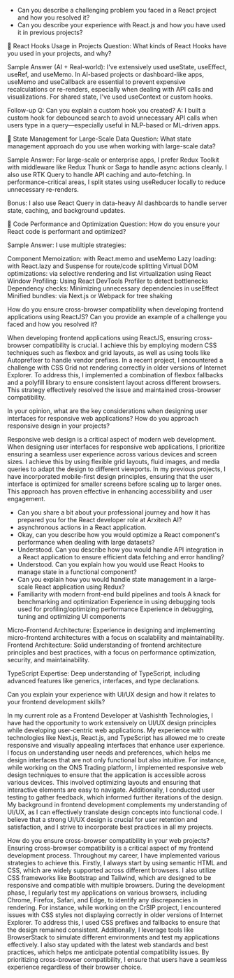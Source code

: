 - Can you describe a challenging problem you faced in a React project and how you resolved it?
- Can you describe your experience with React.js and how you have used it in previous projects?

🔹 React Hooks Usage in Projects
Question:
What kinds of React Hooks have you used in your projects, and why?

Sample Answer (AI + Real-world):
I've extensively used useState, useEffect, useRef, and useMemo. In AI-based projects or dashboard-like apps, useMemo and useCallback are essential to prevent expensive recalculations or re-renders, especially when dealing with API calls and visualizations. For shared state, I've used useContext or custom hooks.

Follow-up Q: Can you explain a custom hook you created?
A: I built a custom hook for debounced search to avoid unnecessary API calls when users type in a query—especially useful in NLP-based or ML-driven apps.

🔹 State Management for Large-Scale Data
Question:
What state management approach do you use when working with large-scale data?

Sample Answer:
For large-scale or enterprise apps, I prefer Redux Toolkit with middleware like Redux Thunk or Saga to handle async actions cleanly. I also use RTK Query to handle API caching and auto-fetching. In performance-critical areas, I split states using useReducer locally to reduce unnecessary re-renders.

Bonus: I also use React Query in data-heavy AI dashboards to handle server state, caching, and background updates.

🔹 Code Performance and Optimization
Question:
How do you ensure your React code is performant and optimized?

Sample Answer:
I use multiple strategies:

Component Memoization: with React.memo and useMemo
Lazy loading: with React.lazy and Suspense for route/code splitting
Virtual DOM optimizations: via selective rendering and list virtualization using React Window
Profiling: Using React DevTools Profiler to detect bottlenecks
Dependency checks: Minimizing unnecessary dependencies in useEffect
Minified bundles: via Next.js or Webpack for tree shaking

How do you ensure cross-browser compatibility when developing frontend applications using ReactJS? Can you provide an example of a challenge you faced and how you resolved it?

When developing frontend applications using ReactJS, ensuring cross-browser compatibility is crucial. I achieve this by employing modern CSS techniques such as flexbox and grid layouts, as well as using tools like Autoprefixer to handle vendor prefixes. In a recent project, I encountered a challenge with CSS Grid not rendering correctly in older versions of Internet Explorer. To address this, I implemented a combination of flexbox fallbacks and a polyfill library to ensure consistent layout across different browsers. This strategy effectively resolved the issue and maintained cross-browser compatibility.

In your opinion, what are the key considerations when designing user interfaces for responsive web applications? How do you approach responsive design in your projects?

Responsive web design is a critical aspect of modern web development. When designing user interfaces for responsive web applications, I prioritize ensuring a seamless user experience across various devices and screen sizes. I achieve this by using flexible grid layouts, fluid images, and media queries to adapt the design to different viewports. In my previous projects, I have incorporated mobile-first design principles, ensuring that the user interface is optimized for smaller screens before scaling up to larger ones. This approach has proven effective in enhancing accessibility and user engagement.

- Can you share a bit about your professional journey and how it has prepared you for the React developer role at Arxitech AI?
- asynchronous actions in a React application.
- Okay, can you describe how you would optimize a React component's performance when dealing with large datasets?
- Understood. Can you describe how you would handle API integration in a React application to ensure efficient data fetching and error handling?
- Understood. Can you explain how you would use React Hooks to manage state in a functional component?
- Can you explain how you would handle state management in a large-scale React application using Redux?
- Familiarity with modern front-end build pipelines and tools
 A knack for benchmarking and optimization
  Experience in using debugging tools used for profiling/optimizing performance
 Experience in debugging, tuning and optimizing UI components

Micro-Frontend Architecture: Experience in designing and implementing micro-frontend architectures with a focus on scalability and maintainability.
Frontend Architecture: Solid understanding of frontend architecture principles and best practices, with a focus on performance optimization, security, and maintainability.

TypeScript Expertise: Deep understanding of TypeScript, including advanced features like generics, interfaces, and type declarations.

Can you explain your experience with UI/UX design and how it relates to your frontend development skills?

In my current role as a Frontend Developer at Vashishth Technologies, I have had the opportunity to work extensively on UI/UX design principles while developing user-centric web applications. My experience with technologies like Next.js, React.js, and TypeScript has allowed me to create responsive and visually appealing interfaces that enhance user experience. I focus on understanding user needs and preferences, which helps me design interfaces that are not only functional but also intuitive. For instance, while working on the ONS Trading platform, I implemented responsive web design techniques to ensure that the application is accessible across various devices. This involved optimizing layouts and ensuring that interactive elements are easy to navigate. Additionally, I conducted user testing to gather feedback, which informed further iterations of the design. My background in frontend development complements my understanding of UI/UX, as I can effectively translate design concepts into functional code. I believe that a strong UI/UX design is crucial for user retention and satisfaction, and I strive to incorporate best practices in all my projects.

How do you ensure cross-browser compatibility in your web projects?
Ensuring cross-browser compatibility is a critical aspect of my frontend development process. Throughout my career, I have implemented various strategies to achieve this. Firstly, I always start by using semantic HTML and CSS, which are widely supported across different browsers. I also utilize CSS frameworks like Bootstrap and Tailwind, which are designed to be responsive and compatible with multiple browsers. During the development phase, I regularly test my applications on various browsers, including Chrome, Firefox, Safari, and Edge, to identify any discrepancies in rendering. For instance, while working on the CrSIP project, I encountered issues with CSS styles not displaying correctly in older versions of Internet Explorer. To address this, I used CSS prefixes and fallbacks to ensure that the design remained consistent. Additionally, I leverage tools like BrowserStack to simulate different environments and test my applications effectively. I also stay updated with the latest web standards and best practices, which helps me anticipate potential compatibility issues. By prioritizing cross-browser compatibility, I ensure that users have a seamless experience regardless of their browser choice.






